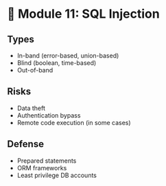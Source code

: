 # 💾 Module 11: SQL Injection

## Types
- In-band (error-based, union-based)
- Blind (boolean, time-based)
- Out-of-band

## Risks
- Data theft
- Authentication bypass
- Remote code execution (in some cases)

## Defense
- Prepared statements
- ORM frameworks
- Least privilege DB accounts
